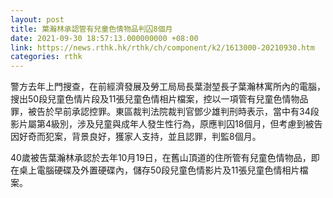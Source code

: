 ```yaml
---
layout: post
title: 葉瀚林承認管有兒童色情物品判囚8個月
date: 2021-09-30 18:57:13.000000000 +08:00
link: https://news.rthk.hk/rthk/ch/component/k2/1613000-20210930.htm
categories: rthk
---
```


警方去年上門搜查，在前經濟發展及勞工局局長葉澍堃長子葉瀚林寓所內的電腦，搜出50段兒童色情片段及11張兒童色情相片檔案，控以一項管有兒童色情物品罪，被告於早前承認控罪。東區裁判法院裁判官鄧少雄判刑時表示，當中有34段影片屬第4級別，涉及兒童與成年人發生性行為，原應判囚18個月，但考慮到被告因好奇而犯案，背景良好，獲家人支持，並且認罪，判監8個月。

40歲被告葉瀚林承認於去年10月19日，在舊山頂道的住所管有兒童色情物品，即在桌上電腦硬碟及外置硬碟內，儲存50段兒童色情影片及11張兒童色情相片檔案。
